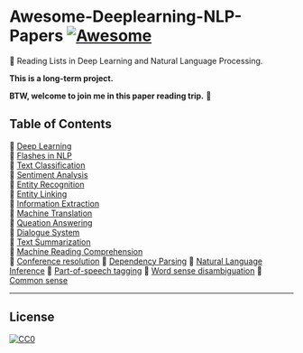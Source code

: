 # Awesome-Deeplearning-NLP-Papers [![Awesome](https://awesome.re/badge-flat.svg)](https://awesome.re)
:blue_book: Reading Lists in Deep Learning and Natural Language Processing.  

**This is a long-term project.**

**BTW, welcome to join me in this paper reading trip.** :raising_hand:
## Table of Contents
:watermelon: [Deep Learning](https://github.com/KaiyuanGao/awesome-deeplearning-nlp-papers/blob/master/doc/deep-learning.md)  
:strawberry: [Flashes in NLP](https://github.com/KaiyuanGao/awesome-deeplearning-nlp-papers/blob/master/doc/flashes-in-nlp.md)  
:cherries: [Text Classification](https://github.com/KaiyuanGao/awesome-deeplearning-nlp-papers/blob/master/doc/text-classification.md)  
:peach: [Sentiment Analysis](https://github.com/KaiyuanGao/awesome-deeplearning-nlp-papers/blob/master/doc/sentiment-classification.md)  
:melon: [Entity Recognition](https://github.com/KaiyuanGao/awesome-deeplearning-nlp-papers/blob/master/doc/entity-recognition.md)  
:banana: [Entity Linking](https://github.com/KaiyuanGao/awesome-deeplearning-nlp-papers/blob/master/doc/entity-linking.md)  
:pear: [Information Extraction](https://github.com/KaiyuanGao/awesome-deeplearning-nlp-papers/blob/master/doc/relation-extraction.md)  
:tangerine: [Machine Translation](https://github.com/KaiyuanGao/awesome-deeplearning-nlp-papers/blob/master/doc/machine-translation.md)  
:lemon: [Queation Answering](https://github.com/KaiyuanGao/awesome-deeplearning-nlp-papers/blob/master/doc/queation-answering.md)  
:pineapple: [Dialogue System](https://github.com/KaiyuanGao/awesome-deeplearning-nlp-papers/blob/master/doc/dialogue-system.md)  
:tomato: [Text Summarization](https://github.com/KaiyuanGao/awesome-deeplearning-nlp-papers/blob/master/doc/text-summarization.md)  
:eggplant: [Machine Reading Comprehension](https://github.com/KaiyuanGao/awesome-deeplearning-nlp-papers/blob/master/doc/machine-reading-comprehension.md)  
:grapes: [Conference resolution]()
:apple: [Dependency Parsing]()
:tangerine: [Natural Language Inference]()
:sweet_potato: [Part-of-speech tagging]()
:peach: [Word sense disambiguation]()
:corn: [Common sense]()

-----
## License

[![CC0](http://i.creativecommons.org/p/zero/1.0/88x31.png)](http://creativecommons.org/publicdomain/zero/1.0/)